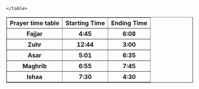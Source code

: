 <!DOCTYPE html>
<html lang="en">
<head>
    <meta charset="UTF-8">
    <meta name="viewport" content="width=device-width, initial-scale=1.0">
    <title>Document</title>
</head>
<body>
    <table border="1" width="300" hieght="300" align="center"> <tr> <th>Prayer time table</th><th>Starting Time</th>  <th>Ending Time</th> </tr>
<tr><th>Fajjar</th> <th>4:45</th> <th>6:08</th> </tr>
<tr> <th> Zuhr</th> <th>12:44</th> <th>3:00</th> </tr>
<tr> <th> Asar</th> <th>5:01</th> <th>6:35</th> </tr>
<tr><th> Maghrib </th> <th>6:55</th> <th>7:45</th> </tr>
<tr><th>Ishaa </th> <th>7:30</th> <th>4:30</th></tr>
 

    </table>
</body>
</html>

